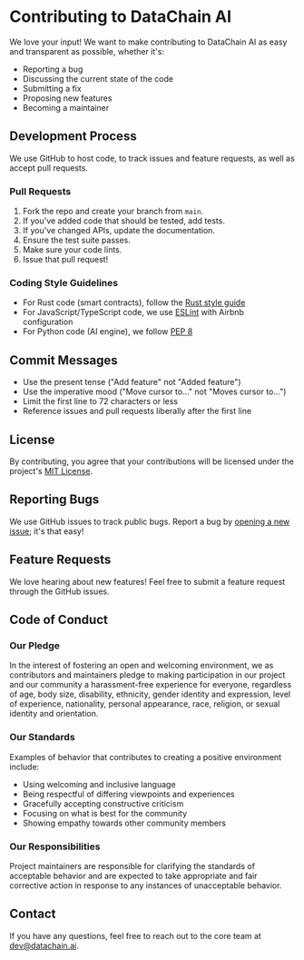 # Contributing to DataChain AI

We love your input! We want to make contributing to DataChain AI as easy and transparent as possible, whether it's:

- Reporting a bug
- Discussing the current state of the code
- Submitting a fix
- Proposing new features
- Becoming a maintainer

## Development Process

We use GitHub to host code, to track issues and feature requests, as well as accept pull requests.

### Pull Requests

1. Fork the repo and create your branch from `main`.
2. If you've added code that should be tested, add tests.
3. If you've changed APIs, update the documentation.
4. Ensure the test suite passes.
5. Make sure your code lints.
6. Issue that pull request!

### Coding Style Guidelines

- For Rust code (smart contracts), follow the [Rust style guide](https://doc.rust-lang.org/1.0.0/style/README.html)
- For JavaScript/TypeScript code, we use [ESLint](https://eslint.org/) with Airbnb configuration
- For Python code (AI engine), we follow [PEP 8](https://www.python.org/dev/peps/pep-0008/)

## Commit Messages

- Use the present tense ("Add feature" not "Added feature")
- Use the imperative mood ("Move cursor to..." not "Moves cursor to...")
- Limit the first line to 72 characters or less
- Reference issues and pull requests liberally after the first line

## License

By contributing, you agree that your contributions will be licensed under the project's [MIT License](LICENSE).

## Reporting Bugs

We use GitHub issues to track public bugs. Report a bug by [opening a new issue](https://github.com/datachainai/datachain-ai/issues/new); it's that easy!

## Feature Requests

We love hearing about new features! Feel free to submit a feature request through the GitHub issues.

## Code of Conduct

### Our Pledge

In the interest of fostering an open and welcoming environment, we as contributors and maintainers pledge to making participation in our project and our community a harassment-free experience for everyone, regardless of age, body size, disability, ethnicity, gender identity and expression, level of experience, nationality, personal appearance, race, religion, or sexual identity and orientation.

### Our Standards

Examples of behavior that contributes to creating a positive environment include:

- Using welcoming and inclusive language
- Being respectful of differing viewpoints and experiences
- Gracefully accepting constructive criticism
- Focusing on what is best for the community
- Showing empathy towards other community members

### Our Responsibilities

Project maintainers are responsible for clarifying the standards of acceptable behavior and are expected to take appropriate and fair corrective action in response to any instances of unacceptable behavior.

## Contact

If you have any questions, feel free to reach out to the core team at dev@datachain.ai. 